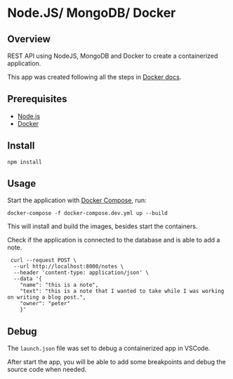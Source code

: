 # Node.JS/ MongoDB/ Docker

## Overview

REST API using NodeJS, MongoDB and Docker to create a containerized application. 

This app was created following all the steps in [Docker docs](https://docs.docker.com/language/nodejs/).

## Prerequisites
- [Node.js](https://nodejs.org/en/)
- [Docker](https://docs.docker.com/engine/install/)

## Install
    npm install

## Usage
Start the application with [Docker Compose](https://docs.docker.com/compose/), run: 
````
docker-compose -f docker-compose.dev.yml up --build
````
This will install and build the images, besides start the containers.

Check if the application is connected to the database and is able to add a note.
```
 curl --request POST \
  --url http://localhost:8000/notes \
  --header 'content-type: application/json' \
  --data '{
    "name": "this is a note",
    "text": "this is a note that I wanted to take while I was working on writing a blog post.",
    "owner": "peter"
    }'
```

## Debug
The `launch.json` file was set to debug a containerized app in VSCode. 

After start the app, you will be able to add some breakpoints and debug the source code when needed.
